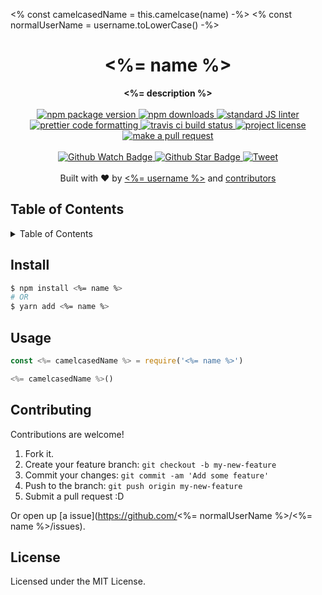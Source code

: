 <% const camelcasedName = this.camelcase(name) -%>
<% const normalUserName = username.toLowerCase() -%>

<h1 align="center"><%= name %></h1>
<div align="center">
  <strong><%= description %></strong>
</div>
<br>
<div align="center">
  <a href="https://npmjs.org/package/<%= name %>">
    <img src="https://img.shields.io/npm/v/<%= name %>.svg?style=flat-square" alt="npm package version" />
  </a>
  <a href="https://npmjs.org/package/<%= name %>">
  <img src="https://img.shields.io/npm/dm/<%= name %>.svg?style=flat-square" alt="npm downloads" />
  </a>
  <a href="https://github.com/feross/standard">
    <img src="https://img.shields.io/badge/code%20style-standard-brightgreen.svg?style=flat-square" alt="standard JS linter" />
  </a>
  <a href="https://github.com/prettier/prettier">
    <img src="https://img.shields.io/badge/styled_with-prettier-ff69b4.svg?style=flat-square" alt="prettier code formatting" />
  </a>
  <a href="https://travis-ci.org/<%= normalUserName %>/<%= name %>">
    <img src="https://img.shields.io/travis/<%= normalUserName %>/<%= name %>.svg?style=flat-square" alt="travis ci build status" />
  </a>
  <a href="https://github.com/<%= normalUserName %>/<%= name %>/blob/master/LICENSE">
    <img src="https://img.shields.io/npm/l/<%= name %>.svg?style=flat-square" alt="project license" />
  </a>
  <a href="http://makeapullrequest.com">
    <img src="https://img.shields.io/badge/PRs-welcome-brightgreen.svg?style=flat-square" alt="make a pull request" />
  </a>
</div>
<br>
<div align="center">
  <a href="https://github.com/<%= normalUserName %>/<%= name %>/watchers">
    <img src="https://img.shields.io/github/watchers/<%= normalUserName %>/<%= name %>.svg?style=social" alt="Github Watch Badge" />
  </a>
  <a href="https://github.com/<%= normalUserName %>/<%= name %>/stargazers">
    <img src="https://img.shields.io/github/stars/<%= normalUserName %>/<%= name %>.svg?style=social" alt="Github Star Badge" />
  </a>
  <a href="https://twitter.com/intent/tweet?text=Check%20out%20<%= name %>!%20https://github.com/<%= normalUserName %>/<%= name %>%20%F0%9F%91%8D">
    <img src="https://img.shields.io/twitter/url/https/github.com/<%= normalUserName %>/<%= name %>.svg?style=social" alt="Tweet" />
  </a>
</div>
<br>
<div align="center">
  Built with ❤︎ by <a href="https://github.com/<%= normalUserName %>"><%= username %></a> and <a href="https://github.com/<%= normalUserName %>/<%= name %>/contributors">contributors</a>
</div>

<h2>Table of Contents</h2>
<details>
  <summary>Table of Contents</summary>
  <li><a href="#install">Install</a></li>
  <li><a href="#usage">Usage</a></li>
  <li><a href="#contribute">Contribute</a></li>
  <li><a href="#license">License</a></li>
</details>

## Install

```sh
$ npm install <%= name %>
# OR
$ yarn add <%= name %>
```

## Usage

```js
const <%= camelcasedName %> = require('<%= name %>')

<%= camelcasedName %>()
```

## Contributing

Contributions are welcome!

1. Fork it.
2. Create your feature branch: `git checkout -b my-new-feature`
3. Commit your changes: `git commit -am 'Add some feature'`
4. Push to the branch: `git push origin my-new-feature`
5. Submit a pull request :D

Or open up [a issue](https://github.com/<%= normalUserName %>/<%= name %>/issues).

## License

Licensed under the MIT License.
